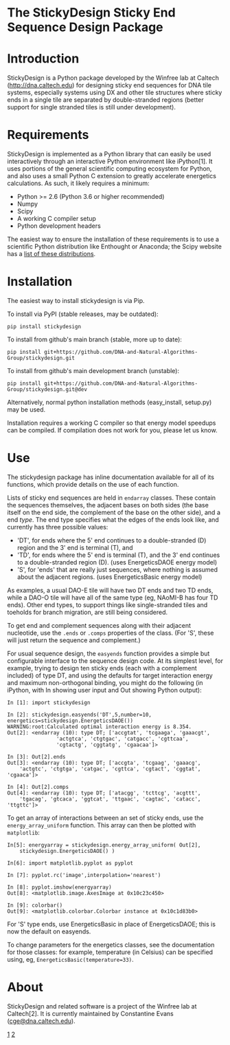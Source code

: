 The StickyDesign Sticky End Sequence Design Package
===================================================

# Introduction

StickyDesign is a Python package developed by the Winfree lab at
Caltech (http://dna.caltech.edu) for designing sticky end sequences
for DNA tile systems, especially systems using DX and other tile
structures where sticky ends in a single tile are separated by
double-stranded regions (better support for single stranded tiles is
still under development).

# Requirements

StickyDesign is implemented as a Python library that can easily be
used interactively through an interactive Python environment like
iPython[1]. It uses portions of the general scientific computing
ecosystem for Python, and also uses a small Python C extension to
greatly accelerate energetics calculations. As such, it likely
requires a minimum:

* Python >= 2.6 (Python 3.6 or higher recommended)
* Numpy
* Scipy
* A working C compiler setup
* Python development headers

The easiest way to ensure the installation of these requirements is to
use a scientific Python distribution like Enthought or Anaconda; the
Scipy website has a [list of these
distributions](http://scipy.org/install.html).

# Installation

The easiest way to install stickydesign is via Pip.

To install via PyPI (stable releases, may be outdated):

	pip install stickydesign
	
To install from github's main branch (stable, more up to date):

    pip install git+https://github.com/DNA-and-Natural-Algorithms-Group/stickydesign.git

To install from github's main development branch (unstable):

    pip install git+https://github.com/DNA-and-Natural-Algorithms-Group/stickydesign.git@dev

Alternatively, normal python installation methods (easy_install, setup.py) may
be used. 

Installation requires a working C compiler so that energy model
speedups can be compiled.  If compilation does not work for you,
please let us know.


# Use

The stickydesign package has inline documentation available for all of its functions, which provide details on the use of each function. 

Lists of sticky end sequences are held in `endarray` classes. These contain the sequences themselves, the adjacent bases on both sides (the base itself on the end side, the complement of the base on the other side), and a end *type*. The end type specifies what the edges of the ends look like, and currently has three possible values: 

* 'DT', for ends where the 5' end continues to a double-stranded (D) region and the 3' end is terminal (T), and
* 'TD', for ends where the 5' end is terminal (T), and the 3' end continues to a double-stranded region (D). (uses EnergeticsDAOE energy model)
* 'S', for 'ends' that are really just sequences, where nothing is assumed about the adjacent regions. (uses EnergeticsBasic energy model)

As examples, a usual DAO-E tile will have two DT ends and two TD ends, while a DAO-O tile will have all of the same type (eg, NAoMI-B has four TD ends). Other end types, to support things like single-stranded tiles and toeholds for branch migration, are still being considered.

To get end and complement sequences along with their adjacent nucleotide, use the `.ends` or `.comps` properties of the class.  (For 'S', these will just return the sequence and complement.)

For usual sequence design, the `easyends` function provides a simple but configurable interface to the sequence design code. At its simplest level, for example, trying to design ten sticky ends (each with a complement included) of type DT, and using the defaults for target interaction energy and maximum non-orthogonal binding, you might do the following (in iPython, with In showing user input and Out showing Python output):

	In [1]: import stickydesign

	In [2]: stickydesign.easyends('DT',5,number=10, energetics=stickydesign.EnergeticsDAOE())
	WARNING:root:Calculated optimal interaction energy is 8.354.
	Out[2]: <endarray (10): type DT; ['accgtat', 'tcgaaga', 'gaaacgt',
					'actgtca', 'ctgtgac', 'catgacc', 'cgttcaa', 
					'cgtactg', 'cggtatg', 'cgaacaa']>
					
	In [3]: Out[2].ends
	Out[3]: <endarray (10): type DT; ['accgta', 'tcgaag', 'gaaacg', 
		'actgtc', 'ctgtga', 'catgac', 'cgttca', 'cgtact', 'cggtat', 'cgaaca']>

	In [4]: Out[2].comps
	Out[4]: <endarray (10): type DT; ['atacgg', 'tcttcg', 'acgttt', 
		'tgacag', 'gtcaca', 'ggtcat', 'ttgaac', 'cagtac', 'catacc', 'ttgttc']>

To get an array of interactions between an set of sticky ends, use the 
`energy_array_uniform` function. This array can then be plotted with `matplotlib`:

	In[5]: energyarray = stickydesign.energy_array_uniform( Out[2], 
		stickydesign.EnergeticsDAOE() )
		
	In[6]: import matplotlib.pyplot as pyplot
	
	In [7]: pyplot.rc('image',interpolation='nearest')

	In [8]: pyplot.imshow(energyarray)
	Out[8]: <matplotlib.image.AxesImage at 0x10c23c450>

	In [9]: colorbar()
	Out[9]: <matplotlib.colorbar.Colorbar instance at 0x10c1d83b0>

For 'S' type ends, use EnergeticsBasic in place of EnergeticsDAOE; this is now the default on easyends.

To change parameters for the energetics classes, see the documentation for those classes: for example, temperature (in Celsius) can be specified using, eg, `EnergeticsBasic(temperature=33)`.

# About

StickyDesign and related software is a project of the Winfree lab at Caltech[2]. It is currently maintained by Constantine Evans (cge@dna.caltech.edu).

[1](http://ipython.org)
[2](http://dna.caltech.edu)

